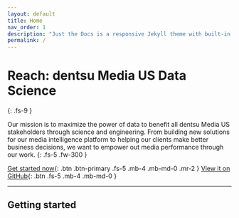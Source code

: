 ```yaml
---
layout: default
title: Home
nav_order: 1
description: "Just the Docs is a responsive Jekyll theme with built-in search that is easily customizable and hosted on GitHub Pages."
permalink: /
---
```


# Reach: dentsu Media US Data Science
{: .fs-9 }

Our mission is to maximize the power of data to benefit all dentsu Media US stakeholders through science and engineering. From building new solutions for our media intelligence platform to helping our clients make better business decisions, we want to empower out media performance through our work.
{: .fs-5 .fw-300 }

[Get started now](#getting-started){: .btn .btn-primary .fs-5 .mb-4 .mb-md-0 .mr-2 } 
[View it on GitHub](https://github.com/dentsu-Media-US-Data-Science){: .btn .fs-5 .mb-4 .mb-md-0 }

---

## Getting started